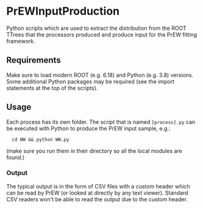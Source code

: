 # PrEWInputProduction

Python scripts which are used to extract the distribution from the ROOT TTrees that the processors produced and produce input for the PrEW fitting framework.

## Requirements

Make sure to load modern ROOT (e.g. 6.18) and Python (e.g. 3.8) versions. Some additional Python packages may be required (see the import statements at the top of the scripts).

## Usage

Each process has its own folder. The script that is named `[process].py` can be executed with Python to produce the PrEW input sample, e.g.:

```
  cd WW && python WW.py
```

(make sure you run them in their directory so all the local modules are found.)

### Output

The typical output is in the form of CSV files with a custom header which can be read by PrEW (or looked at directly by any text viewer). Standard CSV readers won't be able to read the output due to the custom header.
